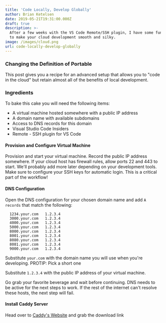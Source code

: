 ```yaml
---
title: 'Code Locally, Develop Globally'
author: Brian Ketelsen
date: 2019-05-21T19:31:00.000Z
draft: true
description: >-
  After a few weeks with the VS Code Remote/SSH plugin, I have some fun tricks
  to make your cloud development smooth and silky.
image: /images/cloud.png
url: code-locally-develop-globally
---
```

### Changing the Definition of Portable

This post gives you a recipe for an advanced setup that allows you to "code in the cloud" but retain almost all of the benefits of local development.

### Ingredients

To bake this cake you will need the following items:

* A virtual machine hosted somewhere with a public IP address
* A domain name with available subdomains 
* Access to DNS records for this domain
* Visual Studio Code Insiders
* Remote - SSH plugin for VS Code

#### Provision and Configure Virtual Machine

Provision and start your virtual machine.  Record the public IP address somewhere.  If your cloud host has firewall rules, allow ports 22 and 443 to start.  We'll probably add more later depending on your development tools.  Make sure to configure your SSH keys for automatic login.  This is a critical part of the workflow!

#### DNS Configuration

Open the DNS configuration for your chosen domain name and add `A records` that match the following:

```
  1234.your.com   1.2.3.4
  3000.your.com   1.2.3.4
  4000.your.com   1.2.3.4
  5000.your.com   1.2.3.4
  8000.your.com   1.2.3.4
  8001.your.com   1.2.3.4
  8080.your.com   1.2.3.4
  8081.your.com   1.2.3.4
  9000.your.com   1.2.3.4
```

Substitute `your.com` with the domain name you will use when you're developing.  PROTIP: Pick a short one

Substitute `1.2.3.4` with the public IP address of your virtual machine.

Go grab your favorite beverage and wait before continuing.  DNS needs to be active for the next steps to work.  If the rest of the internet can't resolve these hosts, the next step will fail.

#### Install Caddy Server

Head over to [Caddy's Website](https://caddyserver.com/download) and grab the download link
